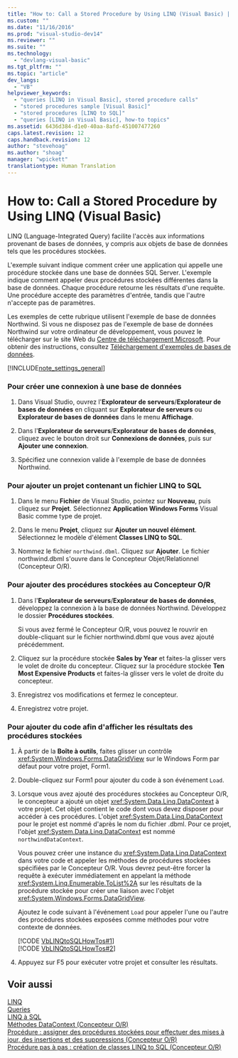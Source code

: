 ```yaml
---
title: "How to: Call a Stored Procedure by Using LINQ (Visual Basic) | Microsoft Docs"
ms.custom: ""
ms.date: "11/16/2016"
ms.prod: "visual-studio-dev14"
ms.reviewer: ""
ms.suite: ""
ms.technology: 
  - "devlang-visual-basic"
ms.tgt_pltfrm: ""
ms.topic: "article"
dev_langs: 
  - "VB"
helpviewer_keywords: 
  - "queries [LINQ in Visual Basic], stored procedure calls"
  - "stored procedures sample [Visual Basic]"
  - "stored procedures [LINQ to SQL]"
  - "queries [LINQ in Visual Basic], how-to topics"
ms.assetid: 6436d384-d1e0-40aa-8afd-451007477260
caps.latest.revision: 12
caps.handback.revision: 12
author: "stevehoag"
ms.author: "shoag"
manager: "wpickett"
translationtype: Human Translation
---
```

# How to: Call a Stored Procedure by Using LINQ (Visual Basic)
LINQ \(Language\-Integrated Query\) facilite l'accès aux informations provenant de bases de données, y compris aux objets de base de données tels que les procédures stockées.  
  
 L'exemple suivant indique comment créer une application qui appelle une procédure stockée dans une base de données SQL Server.  L'exemple indique comment appeler deux procédures stockées différentes dans la base de données.  Chaque procédure retourne les résultats d'une requête.  Une procédure accepte des paramètres d'entrée, tandis que l'autre n'accepte pas de paramètres.  
  
 Les exemples de cette rubrique utilisent l'exemple de base de données Northwind.  Si vous ne disposez pas de l'exemple de base de données Northwind sur votre ordinateur de développement, vous pouvez le télécharger sur le site Web du [Centre de téléchargement Microsoft](http://go.microsoft.com/fwlink/?LinkID=98088).  Pour obtenir des instructions, consultez [Téléchargement d'exemples de bases de données](../Topic/Downloading%20Sample%20Databases.md).  
  
 [!INCLUDE[note_settings_general](../../../../csharp/language-reference/compiler-messages/includes/note_settings_general_md.md)]  
  
### Pour créer une connexion à une base de données  
  
1.  Dans Visual Studio, ouvrez l'**Explorateur de serveurs**\/**Explorateur de bases de données** en cliquant sur **Explorateur de serveurs** ou **Explorateur de bases de données** dans le menu **Affichage**.  
  
2.  Dans l'**Explorateur de serveurs**\/**Explorateur de bases de données**, cliquez avec le bouton droit sur **Connexions de données**, puis sur **Ajouter une connexion**.  
  
3.  Spécifiez une connexion valide à l'exemple de base de données Northwind.  
  
### Pour ajouter un projet contenant un fichier LINQ to SQL  
  
1.  Dans le menu **Fichier** de Visual Studio, pointez sur **Nouveau**, puis cliquez sur **Projet**.  Sélectionnez **Application Windows Forms** Visual Basic comme type de projet.  
  
2.  Dans le menu **Projet**, cliquez sur **Ajouter un nouvel élément**.  Sélectionnez le modèle d'élément **Classes LINQ to SQL**.  
  
3.  Nommez le fichier `northwind.dbml`.  Cliquez sur **Ajouter**.  Le fichier northwind.dbml s'ouvre dans le Concepteur Objet\/Relationnel \(Concepteur O\/R\).  
  
### Pour ajouter des procédures stockées au Concepteur O\/R  
  
1.  Dans l'**Explorateur de serveurs**\/**Explorateur de bases de données**, développez la connexion à la base de données Northwind.  Développez le dossier **Procédures stockées**.  
  
     Si vous avez fermé le Concepteur O\/R, vous pouvez le rouvrir en double\-cliquant sur le fichier northwind.dbml que vous avez ajouté précédemment.  
  
2.  Cliquez sur la procédure stockée **Sales by Year** et faites\-la glisser vers le volet de droite du concepteur.  Cliquez sur la procédure stockée **Ten Most Expensive Products** et faites\-la glisser vers le volet de droite du concepteur.  
  
3.  Enregistrez vos modifications et fermez le concepteur.  
  
4.  Enregistrez votre projet.  
  
### Pour ajouter du code afin d'afficher les résultats des procédures stockées  
  
1.  À partir de la **Boîte à outils**, faites glisser un contrôle <xref:System.Windows.Forms.DataGridView> sur le Windows Form par défaut pour votre projet, Form1.  
  
2.  Double\-cliquez sur Form1 pour ajouter du code à son événement `Load`.  
  
3.  Lorsque vous avez ajouté des procédures stockées au Concepteur O\/R, le concepteur a ajouté un objet <xref:System.Data.Linq.DataContext> à votre projet.  Cet objet contient le code dont vous devez disposer pour accéder à ces procédures.  L'objet <xref:System.Data.Linq.DataContext> pour le projet est nommé d'après le nom du fichier .dbml.  Pour ce projet, l'objet <xref:System.Data.Linq.DataContext> est nommé `northwindDataContext`.  
  
     Vous pouvez créer une instance du <xref:System.Data.Linq.DataContext> dans votre code et appeler les méthodes de procédures stockées spécifiées par le Concepteur O\/R.  Vous devrez peut\-être forcer la requête à exécuter immédiatement en appelant la méthode <xref:System.Linq.Enumerable.ToList%2A> sur les résultats de la procédure stockée pour créer une liaison avec l'objet <xref:System.Windows.Forms.DataGridView>.  
  
     Ajoutez le code suivant à l'événement `Load` pour appeler l'une ou l'autre des procédures stockées exposées comme méthodes pour votre contexte de données.  
  
     [!CODE [VbLINQtoSQLHowTos#1](../CodeSnippet/VS_Snippets_VBCSharp/VbLINQtoSQLHowTos#1)]  
    [!CODE [VbLINQtoSQLHowTos#2](../CodeSnippet/VS_Snippets_VBCSharp/VbLINQtoSQLHowTos#2)]  
  
4.  Appuyez sur F5 pour exécuter votre projet et consulter les résultats.  
  
## Voir aussi  
 [LINQ](../../../../visual-basic/programming-guide/language-features/linq/index.md)   
 [Queries](../../../../visual-basic/language-reference/queries/queries.md)   
 [LINQ à SQL](../Topic/LINQ%20to%20SQL.md)   
 [Méthodes DataContext \(Concepteur O\/R\)](/visual-studio/data-tools/datacontext-methods-o-r-designer)   
 [Procédure : assigner des procédures stockées pour effectuer des mises à jour, des insertions et des suppressions \(Concepteur O\/R\)](../Topic/How%20to:%20Assign%20stored%20procedures%20to%20perform%20updates,%20inserts,%20and%20deletes%20\(O-R%20Designer\).md)   
 [Procédure pas à pas : création de classes LINQ to SQL \(Concepteur O\/R\)](../Topic/Walkthrough:%20Creating%20LINQ%20to%20SQL%20Classes%20\(O-R%20Designer\).md)